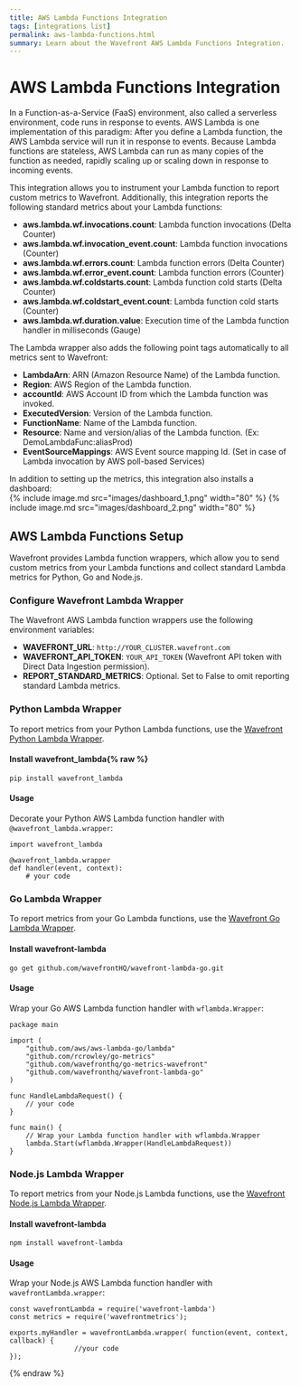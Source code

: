 ```yaml
---
title: AWS Lambda Functions Integration
tags: [integrations list]
permalink: aws-lambda-functions.html
summary: Learn about the Wavefront AWS Lambda Functions Integration.
---
```

# AWS Lambda Functions Integration

In a Function-as-a-Service (FaaS) environment, also called a serverless environment, code runs in response to events. AWS Lambda is one implementation of this paradigm: After you define a Lambda function, the AWS Lambda service will run it in response to events. Because Lambda functions are stateless, AWS Lambda can run as many copies of the function as needed, rapidly scaling up or scaling down in response to incoming events.

This integration allows you to instrument your Lambda function to report custom metrics to Wavefront. Additionally, this integration reports the following standard metrics about your Lambda functions:

- **aws.lambda.wf.invocations.count**: Lambda function invocations (Delta Counter)
- **aws.lambda.wf.invocation_event.count**: Lambda function invocations (Counter)
- **aws.lambda.wf.errors.count**: Lambda function errors (Delta Counter)
- **aws.lambda.wf.error_event.count**: Lambda function errors (Counter)
- **aws.lambda.wf.coldstarts.count**: Lambda function cold starts (Delta Counter)
- **aws.lambda.wf.coldstart_event.count**: Lambda function cold starts (Counter)
- **aws.lambda.wf.duration.value**: Execution time of the Lambda function handler in milliseconds (Gauge)

The Lambda wrapper also adds the following point tags automatically to all metrics sent to Wavefront:
- **LambdaArn**: ARN (Amazon Resource Name) of the Lambda function.
- **Region**: AWS Region of the Lambda function.
- **accountId**: AWS Account ID from which the Lambda function was invoked.
- **ExecutedVersion**: Version of the Lambda function.
- **FunctionName**: Name of the Lambda function.
- **Resource**: Name and version/alias of the Lambda function. (Ex: DemoLambdaFunc:aliasProd)
- **EventSourceMappings**: AWS Event source mapping Id. (Set in case of Lambda invocation by AWS poll-based Services)

In addition to setting up the metrics, this integration also installs a dashboard:  
{% include image.md src="images/dashboard_1.png" width="80" %}
{% include image.md src="images/dashboard_2.png" width="80" %}

## AWS Lambda Functions Setup

Wavefront provides Lambda function wrappers, which allow you to send custom metrics from your Lambda functions and collect standard Lambda metrics for Python, Go and Node.js.

### Configure Wavefront Lambda Wrapper
The Wavefront AWS Lambda function wrappers use the following environment variables:

- **WAVEFRONT_URL**: `http://YOUR_CLUSTER.wavefront.com`
- **WAVEFRONT_API_TOKEN**: `YOUR_API_TOKEN` (Wavefront API token with Direct Data Ingestion permission).
- **REPORT_STANDARD_METRICS**: Optional. Set to False to omit reporting standard Lambda metrics.

### Python Lambda Wrapper
To report metrics from your Python Lambda functions, use the [Wavefront Python Lambda Wrapper](https://github.com/wavefrontHQ/wavefront-lambda-python).

#### Install wavefront_lambda{% raw %}
```
pip install wavefront_lambda
```

#### Usage
Decorate your Python AWS Lambda function handler with `@wavefront_lambda.wrapper`:
```
import wavefront_lambda

@wavefront_lambda.wrapper
def handler(event, context):
    # your code
```

### Go Lambda Wrapper
To report metrics from your Go Lambda functions, use the [Wavefront Go Lambda Wrapper](https://github.com/wavefrontHQ/wavefront-lambda-go).

#### Install wavefront-lambda
```
go get github.com/wavefrontHQ/wavefront-lambda-go.git
```

#### Usage
Wrap your Go AWS Lambda function handler with `wflambda.Wrapper`:
```
package main

import (
	"github.com/aws/aws-lambda-go/lambda"
	"github.com/rcrowley/go-metrics"
	"github.com/wavefronthq/go-metrics-wavefront"
	"github.com/wavefronthq/wavefront-lambda-go"
)

func HandleLambdaRequest() {
	// your code
}

func main() {
	// Wrap your Lambda function handler with wflambda.Wrapper
	lambda.Start(wflambda.Wrapper(HandleLambdaRequest))
}
```

### Node.js Lambda Wrapper
To report metrics from your Node.js Lambda functions, use the [Wavefront Node.js Lambda Wrapper](https://github.com/wavefrontHQ/wavefront-lambda-nodejs).

#### Install wavefront-lambda
```
npm install wavefront-lambda
```

#### Usage
Wrap your Node.js AWS Lambda function handler with `wavefrontLambda.wrapper`:

```
const wavefrontLambda = require('wavefront-lambda')
const metrics = require('wavefrontmetrics');

exports.myHandler = wavefrontLambda.wrapper( function(event, context, callback) {
                //your code
});
```
{% endraw %}
